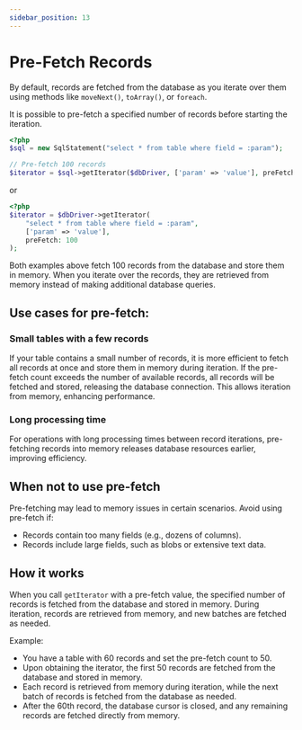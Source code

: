 ```yaml
---
sidebar_position: 13
---
```


# Pre-Fetch Records

By default, records are fetched from the database as you iterate over them using methods like `moveNext()`,
`toArray()`, or `foreach`.

It is possible to pre-fetch a specified number of records before starting the iteration.

```php
<?php
$sql = new SqlStatement("select * from table where field = :param");

// Pre-fetch 100 records
$iterator = $sql->getIterator($dbDriver, ['param' => 'value'], preFetch: 100);
```

or

```php
<?php
$iterator = $dbDriver->getIterator(
    "select * from table where field = :param", 
    ['param' => 'value'], 
    preFetch: 100
);
```

Both examples above fetch 100 records from the database and store them in memory.
When you iterate over the records, they are retrieved from memory instead of making additional
database queries.

## Use cases for pre-fetch:

### Small tables with a few records

If your table contains a small number of records, it is more efficient to fetch all records at once
and store them in memory during iteration. If the pre-fetch count exceeds the number of available records,
all records will be fetched and stored, releasing the database connection.
This allows iteration from memory, enhancing performance.

### Long processing time

For operations with long processing times between record iterations, pre-fetching records into memory
releases database resources earlier, improving efficiency.

## When not to use pre-fetch

Pre-fetching may lead to memory issues in certain scenarios. Avoid using pre-fetch if:

* Records contain too many fields (e.g., dozens of columns).
* Records include large fields, such as blobs or extensive text data.

## How it works

When you call `getIterator` with a pre-fetch value, the specified number of records is fetched
from the database and stored in memory. During iteration, records are retrieved from memory,
and new batches are fetched as needed.

Example:

* You have a table with 60 records and set the pre-fetch count to 50.
* Upon obtaining the iterator, the first 50 records are fetched from the database and stored in memory.
* Each record is retrieved from memory during iteration, while the next batch of records is fetched from the database as
  needed.
* After the 60th record, the database cursor is closed, and any remaining records are fetched directly from memory.


